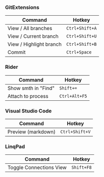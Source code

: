 ### GitExtensions

|Command|Hotkey|
|-|-|
|View / All branches|`Ctrl+Shift+A`|
|View / Current branch|`Ctrl+Shift+U`|
|View / Highlight branch|`Ctrl+Shift+B`|
|Commit|`Ctrl+Space`|

### Rider

|Command|Hotkey|
|-|-|
|Show smth in "Find"|`Shift+=`|
|Attach to process|`Ctrl+Alt+F5`|

### Visual Studio Code

|Command|Hotkey|
|-|-|
|Preview (markdown)|`Ctrl+Shift+V`|

### LinqPad

|Command|Hotkey|
|-|-|
|Toggle Connections View|`Shift+F8`|
